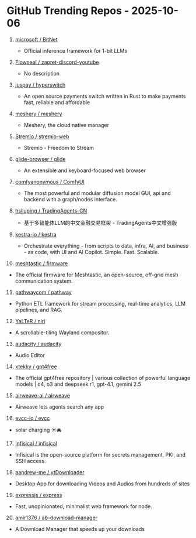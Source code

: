 # GitHub Trending Repos - 2025-10-06

1. [microsoft /    BitNet](https://github.com/microsoft/BitNet)
   - Official inference framework for 1-bit LLMs

2. [Flowseal /    zapret-discord-youtube](https://github.com/Flowseal/zapret-discord-youtube)
   - No description

3. [juspay /    hyperswitch](https://github.com/juspay/hyperswitch)
   - An open source payments switch written in Rust to make payments fast, reliable and affordable

4. [meshery /    meshery](https://github.com/meshery/meshery)
   - Meshery, the cloud native manager

5. [Stremio /    stremio-web](https://github.com/Stremio/stremio-web)
   - Stremio - Freedom to Stream

6. [glide-browser /    glide](https://github.com/glide-browser/glide)
   - An extensible and keyboard-focused web browser

7. [comfyanonymous /    ComfyUI](https://github.com/comfyanonymous/ComfyUI)
   - The most powerful and modular diffusion model GUI, api and backend with a graph/nodes interface.

8. [hsliuping /    TradingAgents-CN](https://github.com/hsliuping/TradingAgents-CN)
   - 基于多智能体LLM的中文金融交易框架 - TradingAgents中文增强版

9. [kestra-io /    kestra](https://github.com/kestra-io/kestra)
   - Orchestrate everything - from scripts to data, infra, AI, and business - as code, with UI and AI Copilot. Simple. Fast. Scalable.

10. [meshtastic /    firmware](https://github.com/meshtastic/firmware)
   - The official firmware for Meshtastic, an open-source, off-grid mesh communication system.

11. [pathwaycom /    pathway](https://github.com/pathwaycom/pathway)
   - Python ETL framework for stream processing, real-time analytics, LLM pipelines, and RAG.

12. [YaLTeR /    niri](https://github.com/YaLTeR/niri)
   - A scrollable-tiling Wayland compositor.

13. [audacity /    audacity](https://github.com/audacity/audacity)
   - Audio Editor

14. [xtekky /    gpt4free](https://github.com/xtekky/gpt4free)
   - The official gpt4free repository | various collection of powerful language models | o4, o3 and deepseek r1, gpt-4.1, gemini 2.5

15. [airweave-ai /    airweave](https://github.com/airweave-ai/airweave)
   - Airweave lets agents search any app

16. [evcc-io /    evcc](https://github.com/evcc-io/evcc)
   - solar charging ☀️🚘

17. [Infisical /    infisical](https://github.com/Infisical/infisical)
   - Infisical is the open-source platform for secrets management, PKI, and SSH access.

18. [aandrew-me /    ytDownloader](https://github.com/aandrew-me/ytDownloader)
   - Desktop App for downloading Videos and Audios from hundreds of sites

19. [expressjs /    express](https://github.com/expressjs/express)
   - Fast, unopinionated, minimalist web framework for node.

20. [amir1376 /    ab-download-manager](https://github.com/amir1376/ab-download-manager)
   - A Download Manager that speeds up your downloads

